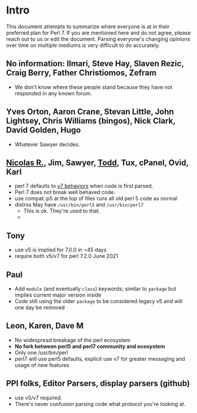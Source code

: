 # Intro

This document attempts to summarize where everyone is at in their preferred plan for Perl 7. If you are mentioned here and do not agree, please reach out to us or edit the document. Parsing everyone's changing opinions over time on multiple mediums is very difficult to do accurately.

## No information:  Ilmari, Steve Hay, Slaven Rezic, Craig Berry, Father Christiomos, Zefram
- We don't know where these people stand because they have not responded in any known forum.

## Yves Orton, Aaron Crane, Stevan Little, John Lightsey, Chris Williams (bingos), Nick Clark, David Golden, Hugo
- Whatever Sawyer decides.

## [Nicolas R.](https://github.com/atoomic), Jim, Sawyer, [Todd](https://github.com/toddr), Tux, cPanel, Ovid, Karl
- perl 7 defaults to [v7 behaviors](Defaults-for-v7) when code is first parsed.
- Perl 7 does not break well behaved code.
- use compat::p5 at the top of files runs all old perl 5 code as normal
- distros May have `/usr/bin/perl5` and `/usr/bin/perl7`
    - This is ok. They're used to that.
    - 

## Tony
- use v5 is implied for 7.0.0 in ~45 days
- require both v5/v7 for perl 7.2.0 June 2021

## Paul
- Add `module` (and eventually `class`) keywords; similar to `package` but implies current major version inside
- Code still using the older `package` to be considered legacy v5 and will one day be removed

## Leon, Karen, Dave M
- No widespread breakage of the perl ecosystem
- **No fork between perl5 and perl7 community and ecosystem**
- Only one /usr/bin/perl
- perl7 will use perl5 defaults, explicit use v7 for greater messaging and usage of new features

## PPI folks, Editor Parsers, display parsers (github)
- use v5/v7 required.
- There's never confusion parsing code what protocol you're looking at.